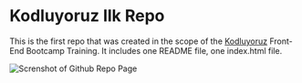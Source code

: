 # Kodluyoruz Ilk Repo
This is the first repo that was created in the scope of the  [Kodluyoruz](kodluyoruz.com) Front-End Bootcamp Training. It includes one README file, one index.html file.

![Screnshot of Github Repo Page](/Users/efesezen/kodluyoruzilkrepo/ss-of-kodluyoruzilkrepo.png "Screnshot of Github Repo Page")